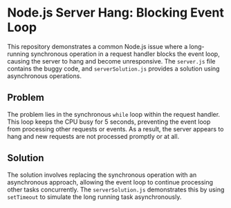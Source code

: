 # Node.js Server Hang: Blocking Event Loop

This repository demonstrates a common Node.js issue where a long-running synchronous operation in a request handler blocks the event loop, causing the server to hang and become unresponsive.  The `server.js` file contains the buggy code, and `serverSolution.js` provides a solution using asynchronous operations. 

## Problem

The problem lies in the synchronous `while` loop within the request handler. This loop keeps the CPU busy for 5 seconds, preventing the event loop from processing other requests or events.  As a result, the server appears to hang and new requests are not processed promptly or at all.

## Solution

The solution involves replacing the synchronous operation with an asynchronous approach, allowing the event loop to continue processing other tasks concurrently.  The `serverSolution.js` demonstrates this by using `setTimeout` to simulate the long running task asynchronously.